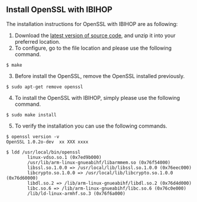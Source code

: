 ## Install OpenSSL with IBIHOP



The installation instructions for OpenSSL with IBIHOP are as following:

1. Download the [latest version of source code](https://github.com/smit-project/openssl-ibihop), and unzip it into your preferred location.
2. To configure, go to the file location and please use the following command.
```shell
$ make
```
3. Before install the OpenSSL, remove the OpenSSL installed previously.
```shell
$ sudo apt-get remove openssl
```
4. To install the OpenSSL with IBIHOP, simply please use the following command.
```shell
$ sudo make install
```
5. To verify the installation you can use the following commands.
```shell
$ openssl version -v
OpenSSL 1.0.2o-dev  xx XXX xxxx

$ ldd /usr/local/bin/openssl
        linux-vdso.so.1 (0x7ed9b000)
        /usr/lib/arm-linux-gnueabihf/libarmmem.so (0x76f54000)
        libssl.so.1.0.0 => /usr/local/lib/libssl.so.1.0.0 (0x76eec000)
        libcrypto.so.1.0.0 => /usr/local/lib/libcrypto.so.1.0.0 (0x76d60000)
        libdl.so.2 => /lib/arm-linux-gnueabihf/libdl.so.2 (0x76d4d000)
        libc.so.6 => /lib/arm-linux-gnueabihf/libc.so.6 (0x76c0e000)
        /lib/ld-linux-armhf.so.3 (0x76f6a000)
```
